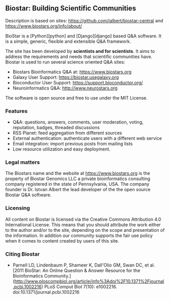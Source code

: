 ## Biostar: Building Scientific Communities

Description is based on sites: https://github.com/ialbert/biostar-central and https://www.biostars.org/info/about/

BioStar is a [Python][python] and [Django][django] based Q&A software.
It is a simple, generic, flexible and extensible Q&A framework.

The site has been developed by **scientists and for scientists**. It aims
to address the requirements and needs that scientific communities have.
Biostar is used to run several science oriented Q&A sites:

 * Biostars Bioinformatics Q&A at: https://www.biostars.org
 * Galaxy User Support: https://biostar.usegalaxy.org
 * Bioconductor User Support: https://support.bioconductor.org/
 * Neuroinformatics Q&A: http://www.neurostars.org

The software is open source and free to use under the MIT License.

### Features

* Q&A: questions, answers, comments, user moderation, voting, reputation, badges, threaded discussions
* RSS Planet: feed aggregation from different sources
* External authentication: authenticate users with a different web service
* Email integration: import previous posts from mailing lists 
* Low resource utilization and easy deployment. 

### Legal matters

The Biostars name and the website at https://www.biostars.org is the property of Biostar Genomics LLC a private bioinformatics consulting company registered in the state of Pennsylvania, USA. The company founder is Dr. Istvan Albert the lead developer of the the open source Biostar Q&A software.

### Licensing

All content on Biostar is licensed via the Creative Commons Attribution 4.0 International License. This means that you should attribute the work either to the author and/or to the site, depending on the scope and presentation of the information. In addition our community supports the fair use policy when it comes to content created by users of this site.

### Citing Biostar

* Parnell LD, Lindenbaum P, Shameer K, Dall'Olio GM, Swan DC, et al.
  [2011 BioStar: An Online Question & Answer Resource for the Bioinformatics Community.] (http://www.ploscompbiol.org/article/info%3Adoi%2F10.1371%2Fjournal.pcbi.1002216)
  PLoS Comput Biol 7(10): e1002216. doi:10.1371/journal.pcbi.1002216